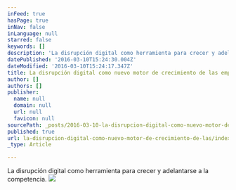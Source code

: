 ```yaml
---
inFeed: true
hasPage: true
inNav: false
inLanguage: null
starred: false
keywords: []
description: 'La disrupción digital como herramienta para crecer y adelantarse a la competencia. '
datePublished: '2016-03-10T15:24:30.004Z'
dateModified: '2016-03-10T15:24:17.347Z'
title: La disrupción digital como nuevo motor de crecimiento de las empresas
author: []
authors: []
publisher:
  name: null
  domain: null
  url: null
  favicon: null
sourcePath: _posts/2016-03-10-la-disrupcion-digital-como-nuevo-motor-de-crecimiento-de-las.md
published: true
url: la-disrupcion-digital-como-nuevo-motor-de-crecimiento-de-las/index.html
_type: Article

---
```

La disrupción digital como herramienta para crecer y adelantarse a la competencia. ![](https://the-grid-user-content.s3-us-west-2.amazonaws.com/69495f32-7f32-4a58-ad02-bbaeb1f910cf.jpg)